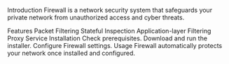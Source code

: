 Introduction
Firewall is a network security system that safeguards your private network from unauthorized access and cyber threats.

Features
Packet Filtering
Stateful Inspection
Application-layer Filtering
Proxy Service
Installation
Check prerequisites.
Download and run the installer.
Configure Firewall settings.
Usage
Firewall automatically protects your network once installed and configured.
